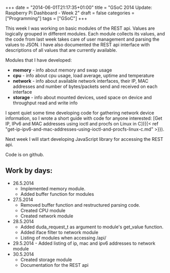 +++
date = "2014-06-01T21:17:35+01:00"
title = "GSoC 2014 Update: Raspberry Pi Dashboard - Week 2"
draft = false
categories = ["Programming"]
tags = ["GSoC"]
+++

This week I was working on basic modules of the REST api. Values are logically grouped in different modules. Each module collects its values, and the code from last week takes care of user management and parsing the values to JSON. I have also documented the REST api interface with descriptions of all values that are currently available.

Modules that I have developed:

- **memory** - info about memory and swap usage
- **cpu** - info about cpu usage, load average, uptime and temperature
- **network** - info about available network interfaces, their IP, MAC addresses and number of bytes/packets send and received on each interface
- **storage** - info about mounted devices, used space on device and throughput read and write info

I spent quiet some time developing code for gathering network device information, so I wrote a short guide with code for anyone interested: [Get IP, IPv6 and MAC addresses using ioctl and procfs on Linux in C]({{< ref "get-ip-ipv6-and-mac-addresses-using-ioctl-and-procfs-linux-c.md" >}}).

Next week I will start developing JavaScript library for accessing the REST api.

Code is on github.

## Work by days:
- 26.5.2014
	- Implemented memory module.
	- Added buffer function for modules
- 27.5.2014
	- Removed buffer function and restructured parsing code.
	- Created CPU module
	- Created network module
- 28.5.2014
	- Added duda_request_t as argument to module's get_value function.
	- Added iface filter to network module
	- Listing of modules when accessing /api/
- 29.5.2014 - Added listing of ip, mac and ipv6 addresses to network module
- 30.5.2014
	- Created storage module
	- Documentation for the REST api
